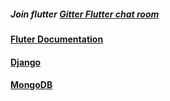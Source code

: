 
##### Join flutter [Gitter Flutter chat room](https://gitter.im/flutter/flutter?source=orgpage)

#### [Fluter Documentation](https://flutter.dev/docs/get-started/install/linux)
####  [Django](https://docs.djangoproject.com/en/3.1/intro/install/)  
####  [MongoDB](https://www.mongodb.com/)
